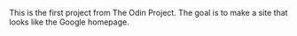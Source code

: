 This is the first project from The Odin Project. The goal is to make a site that looks like the Google homepage.